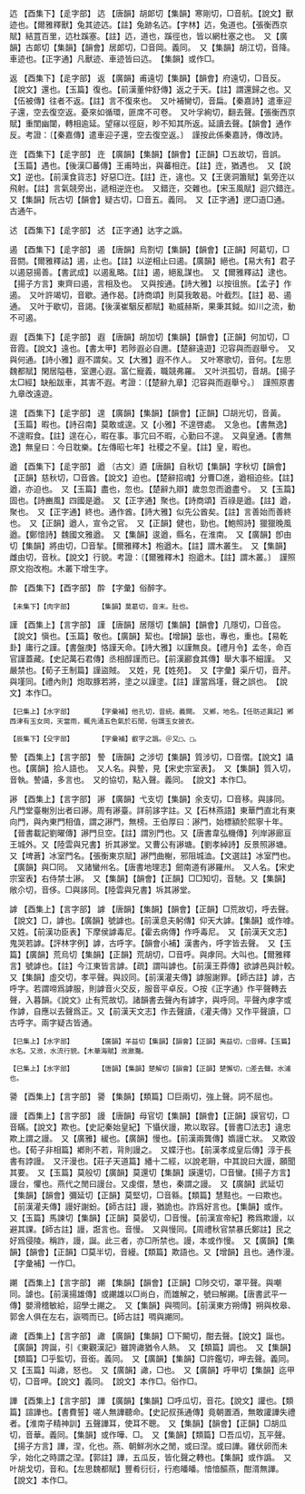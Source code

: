 <!-- { "loadSidebar": true } -->
迒	【酉集下】【辵字部】	迒	【唐韻】胡郞切【集韻】寒剛切，□音航。【說文】獸迹也。【爾雅釋獸】兔其迹迒。【註】兔跡名迒。【字林】迒，兔道也。【張衡西京賦】結罝百里，迒杜蹊塞。【註】迒，道也，蹊徑也，皆以網杜塞之也。　又【廣韻】古郞切【集韻】【韻會】居郞切，□音岡。義同。　又【集韻】胡江切，音降。車迹也。【正字通】凡獸迹、車迹皆曰迒。　【集韻】或作□。

返	【酉集下】【辵字部】	返	【廣韻】甫遠切【集韻】【韻會】府遠切，□音反。【說文】還也。【玉篇】復也。【前漢董仲舒傳】返之于天。【註】謂還歸之也。又【伍被傳】往者不返。【註】言不復來也。　又叶補臠切，音扁。【秦嘉詩】遣車迎子還，空去復空返。憂來如循環，匪席不可卷。　又叶孚絢切，翻去聲。【張衡西京賦】重閨幽闥，轉相逾延。望窱以徑庭，眇不知其所返。延讀去聲。【韻會】通作反。考證：〔【秦嘉傳】遣車迎子還，空去復空返。〕　謹按此係秦嘉詩，傳改詩。 

迕	【酉集下】【辵字部】	迕	【廣韻】【集韻】【韻會】【正韻】□五故切，音誤。【玉篇】遇也。【後漢□蕃傳】王甫時出，與蕃相迕。【註】迕，猶遇也。　又【說文】逆也。【前漢食貨志】好惡□迕。【註】迕，違也。又【王褒洞簫賦】氣旁迕以飛射。【註】言氣競旁出，遞相逆迕也。　又錯迕，交雜也。【宋玉風賦】迴穴錯迕。　又【集韻】阮古切【韻會】疑古切，□音五。義同。　又【正字通】遻□逜□通。古通午。

迖	【酉集下】【辵字部】	迖	【正字通】达字之譌。

遏	【酉集下】【辵字部】	遏	【唐韻】烏割切【集韻】【韻會】【正韻】阿葛切，□音閼。【爾雅釋詁】遏，止也。【註】以逆相止曰遏。【廣韻】絕也。【易大有】君子以遏惡揚善。【書武成】以遏亂略。【註】遏，絕亂謀也。　又【爾雅釋詁】逮也。【揚子方言】東齊曰遏，言相及也。　又與按通。【詩大雅】以按徂旅。【孟子】作遏。　又叶許竭切，音歇。通作曷。【詩商頌】則莫我敢曷。叶截烈。【註】曷、遏通。　又叶于歇切，音謁。【後漢崔駰反都賦】勒威赫斯，果秉其鉞。如川之流，動不可遏。

遐	【酉集下】【辵字部】	遐	【唐韻】胡加切【集韻】【韻會】【正韻】何加切，□音霞。【說文】遠也。【書太甲】若陟遐必自邇。【楚辭遠遊】氾容與而遐舉兮。　又與何通。【詩小雅】遐不謂矣。又【大雅】遐不作人。　又叶寒歌切，音何。【左思魏都賦】閑居隘巷，室邇心遐。富仁寵義，職競弗羅。　又叶洪孤切，音胡。【揚子太□經】缺船跋車，其害不遐。考證：〔【楚辭九章】氾容與而遐舉兮。〕　謹照原書九章改遠遊。 

遑	【酉集下】【辵字部】	遑	【廣韻】【集韻】【韻會】【正韻】□胡光切，音黃。【玉篇】暇也。【詩召南】莫敢或遑。又【小雅】不遑啓處。　又急也。【書無逸】不遑暇食。【註】遑在心，暇在事。事宂曰不暇，心勤曰不遑。　又與皇通。【書無逸】無皇曰：今日耽樂。【左傳昭七年】社稷之不皇。【註】皇，暇也。

遒	【酉集下】【辵字部】	遒	〔古文〕逎【唐韻】自秋切【集韻】字秋切【韻會】【正韻】慈秋切，□音酋。【說文】迫也。【楚辭招魂】分曹□進，遒相迫些。【註】遒，亦迫也。　又【玉篇】盡也，忽也。【楚辭九辯】歲忽忽而遒盡兮。　又【玉篇】固也。【詩豳風】四國是遒。　又【正字通】聚也。【詩商頌】百祿是遒。【註】遒，聚也。　又【正字通】終也。通作酋。【詩大雅】似先公酋矣。【註】言善始而善終也。　又【正韻】遒人，宣令之官。　又【正韻】健也，勁也。【鮑照詩】獵獵晚風遒。【鄭愔詩】魏國文雅遒。　又【集韻】逡遒，縣名，在淮南。　又【廣韻】卽由切【集韻】將由切，□音揫。【爾雅釋木】枹遒木。【註】謂木叢生。　又【集韻】雌由切，音秋。【說文】行貌。考證：〔【爾雅釋木】抱遒木。【註】謂木叢。〕　謹照原文抱改枹。木叢下增生字。 

酔	【酉集下】【酉字部】	酔	【字彙】俗醉字。

	【未集下】【肉字部】		【集韻】莫葛切，音末。肚也。

謹	【酉集上】【言字部】	謹	【唐韻】居隱切【集韻】【韻會】几隱切，□音卺。【說文】愼也。【玉篇】敬也。【廣韻】絜也。【增韻】毖也，專也，重也。【易乾卦】庸行之謹。【書盤庚】恪謹天命。【詩大雅】以謹無良。【禮月令】孟冬，命百官謹蓋藏。【史記萬石君傳】丞相醇謹而已。【前漢酈食其傳】舉大事不細謹。　又嚴禁也。【荀子王制篇】謹盜賊。　又姓，見【姓苑】。　又【字彙】渠斤切，音芹。與墐同。【禮內則】炮取豚若將，塗之以謹塗。【註】謹當爲墐，聲之誤也。　【說文】本作□。

	【巳集上】【水字部】		【字彙補】他孔切，音統。義闕。　又鄕，地名。【任昉述異記】鄕西津有玉女岡，天當雨，輒先涌五色氣於石閒，俗謂玉女披衣。

	【辰集下】【殳字部】		【字彙補】叡字之譌。＠又□、□。

謺	【酉集上】【言字部】	謺	【唐韻】之涉切【集韻】質涉切，□音慴。【說文】讘也。【廣韻】拾人語也。　又人名。與謺，見【宋史宗室表】。　又【集韻】質入切，音執。謺讘，多言也。　又的協切，點入聲。義同。　【說文】本作□。

謻	【酉集上】【言字部】	謻	【廣韻】弋支切【集韻】余支切，□音移。與誃同。凡門堂臺榭別出者曰謻。周有謻臺。詳前誃字註。又【石林燕語】東華門直北有東向門，與內東門相值，謂之謻門，無榜。王伯厚曰：謻門，始標額於熙寧十年。【晉書載記劉曜傳】謻門旦空。【註】謂別門也。又【唐書韋弘機傳】列岸謻廊亘王城外。又【陸雲與兄書】折其謻堂。又曹公有謻塘。【劉孝綽詩】反景照謻塘。　又【埤蒼】冰室門名。【張衡東京賦】謻門曲榭，邪阻城洫。【文選註】冰室門也。【廣韻】與□同。　又諸蠻州名。【唐書地理志】劒南道有謻羅州。　又人名。【宋史宗室表】右侍禁士謻。　又【集韻】【韻會】【正韻】□□知切，音馳。又【集韻】敞尒切，音侈。□與誃同。【陸雲與兄書】坼其謻堂。

謼	【酉集上】【言字部】	謼	【唐韻】【集韻】【韻會】【正韻】□荒故切，呼去聲。【說文】□，謼也。【廣韻】號謼也。【前漢息夫躬傳】仰天大謼。【集韻】或作嘑。　又姓。【前漢功臣表】下摩侯謼毒尼。【霍去病傳】作呼毒尼。　又【前漢天文志】鬼哭若謼。【評林字例】謼，古呼字。【韻會小補】漢書內，呼字皆去聲。　又【玉篇】【廣韻】荒烏切【集韻】【正韻】荒胡切，□音呼。與虖同。大叫也。【爾雅釋言】號謼也。【註】今江東皆言謼。【疏】謂叫謼也。【前漢王莽傳】欲謼邑與計較。　又【集韻】虛交切，孝平聲。與詨同。【前漢灌夫傳】謼服謝罪。【師古註】謼，古呼字。若謂啼爲謼服，則謼音火交反，服音平卓反。○按《正字通》作平聲轉去聲，入暮韻。《說文》止有荒故切。諸韻書去聲內有謼字，與呼同。平聲內虖字或作謼，自應以去聲爲正。又【前漢天文志】作去聲讀，《灌夫傳》又作平聲讀，□古呼字。兩字疑古皆通。

	【巳集上】【水字部】		【廣韻】羊益切【集韻】【韻會】【正韻】夷益切，□音繹。【玉篇】水名。又浟，水流行貌。【木華海賦】浟瀲灩。

	【巳集上】【水字部】		【唐韻】【集韻】楚解切【韻會】【正韻】楚懈切，□差去聲。水浦也。

謽	【酉集上】【言字部】	謽	【集韻】【類篇】□巨兩切，強上聲。詞不屈也。

謾	【酉集上】【言字部】	謾	【唐韻】母官切【集韻】【韻會】【正韻】謨官切，□音瞞。【說文】欺也。【史記秦始皇紀】下懾伏謾，欺以取容。【晉書□法志】違忠欺上謂之謾。　又【廣雅】緩也。【廣韻】慢也。【前漢兩龔傳】媠謾亡狀。　又欺毀也。【荀子非相篇】鄕則不若，背則謾之。　又媟汙也。【前漢孝成皇后傳】淳于長書有誖謾。　又汗漫也。【莊子天道篇】繙十二經，以說老耼，中其說曰大謾，願聞其要。　又【玉篇】莫般切【廣韻】莫還切【集韻】謨還切，□音蠻。【揚子方言】謾台，懼也。燕代之閒曰謾台。又虔儇，慧也，秦謂之謾。　又【廣韻】武延切【集韻】【韻會】彌延切【正韻】莫堅切，□音緜。【類篇】慧黠也。一曰欺也。【前漢灌夫傳】謾好謝蚡。【師古註】謾，猶詭也。詐爲好言也。【集韻】或作。　又【玉篇】馬諫切【集韻】【正韻】莫晏切，□音慢。【前漢宣帝紀】務爲欺謾，以避其課。【師古註】謾，誑言也。音慢。　又與慢同。【周禮秋官禁暴氏鄭註】民之好爲侵陵。稱詐，謾，誕。此三者，亦□所禁也。謾，本或作慢。　又【廣韻】【集韻】【韻會】【正韻】□莫半切，音縵。【類篇】欺語也。又【增韻】且也。通作漫。　【字彙補】一作□。

謿	【酉集上】【言字部】	謿	【集韻】【韻會】【正韻】□陟交切，罩平聲。與嘲同。謔也。【前漢揚雄傳】或謿雄以□尚白，而雄解之，號曰解謿。【唐書武平一傳】嬰滑稽敏給，詔學士謿之。　又【集韻】與啁同。【前漢東方朔傳】朔與枚皋、郭舍人俱在左右，詼啁而已。【師古註】啁與謿同。

譀	【酉集上】【言字部】	譀	【廣韻】【集韻】□下闞切，酣去聲。【說文】誕也。【廣韻】誇誕，引《東觀漢記》雖誇譀猶令人熱。　又【類篇】調也。　又【集韻】【類篇】□乎監切，音銜。義同。　又【廣韻】【集韻】□許鑑切，呷去聲。義同。又【玉篇】叫譀，怒也。　又【廣韻】譀，□也。　又【廣韻】呼甲切【集韻】迄甲切，□音呷。【說文】義同。　【說文】本作□。俗作□。

譁	【酉集上】【言字部】	譁	【廣韻】【集韻】□呼瓜切，音花。【說文】讙也。【類篇】諠譁也。【書費誓】嗟人無譁聽命。【史記叔孫通傳】竟朝置酒，無敢讙譁失禮者。【淮南子精神訓】五聲譁耳，使耳不聰。　又【集韻】【韻會】【正韻】□胡瓜切，音華。義同。【集韻】或作嘩、□。　又【集韻】【類篇】□吾瓜切，瓦平聲。【揚子方言】譁，涅，化也。燕、朝鮮冽水之閒，或曰涅。或曰譁。雞伏卵而未孚，始化之時謂之涅。【郭註】譁，五瓜反，皆化聲之轉也。【集韻】或作譌。　又叶胡戈切，音和。【左思魏都賦】豐肴衍衍，行庖皤皤。愔愔醧燕，酣湑無譁。　【說文】本作□。


